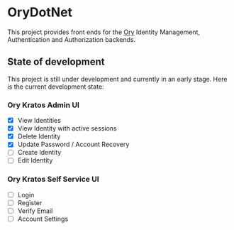 ﻿# OryDotNet

This project provides front ends for the [Ory](https://www.ory.sh/) Identity Management, Authentication and 
Authorization backends.

## State of development

This project is still under development and currently in an early stage. 
Here is the current development state:

### Ory Kratos Admin UI 
- [x] View Identities
- [x] View Identity with active sessions
- [x] Delete Identity
- [x] Update Password / Account Recovery
- [ ] Create Identity
- [ ] Edit Identity

### Ory Kratos Self Service UI 
- [ ] Login
- [ ] Register
- [ ] Verify Email
- [ ] Account Settings